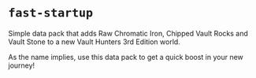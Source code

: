 # `fast-startup`

Simple data pack that adds Raw Chromatic Iron, Chipped Vault Rocks and Vault Stone to a new Vault Hunters 3rd Edition world.


As the name implies, use this data pack to get a quick boost in your new journey!
